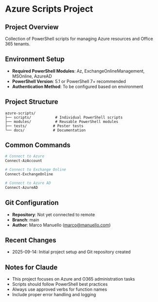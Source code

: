 # Azure Scripts Project

## Project Overview
Collection of PowerShell scripts for managing Azure resources and Office 365 tenants.

## Environment Setup
- **Required PowerShell Modules**: Az, ExchangeOnlineManagement, MSOnline, AzureAD
- **PowerShell Version**: 5.1 or PowerShell 7+ recommended
- **Authentication Method**: To be configured based on environment

## Project Structure
```
azure-scripts/
├── scripts/           # Individual PowerShell scripts
├── modules/           # Reusable PowerShell modules
├── tests/            # Pester tests
└── docs/             # Documentation
```

## Common Commands
```powershell
# Connect to Azure
Connect-AzAccount

# Connect to Exchange Online
Connect-ExchangeOnline

# Connect to Azure AD
Connect-AzureAD
```

## Git Configuration
- **Repository**: Not yet connected to remote
- **Branch**: main
- **Author**: Marco Manuello (marco@manuello.com)

## Recent Changes
- 2025-09-14: Initial project setup and Git repository created

## Notes for Claude
- This project focuses on Azure and O365 administration tasks
- Scripts should follow PowerShell best practices
- Always use approved verbs for function names
- Include proper error handling and logging